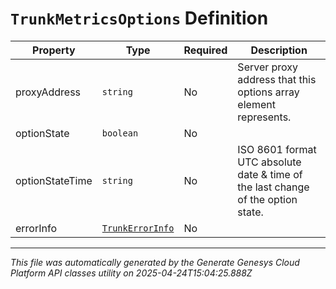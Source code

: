 # `TrunkMetricsOptions` Definition

| Property | Type | Required | Description |
|----------|------|----------|-------------|
| proxyAddress | `string` | No | Server proxy address that this options array element represents. |
| optionState | `boolean` | No |  |
| optionStateTime | `string` | No | ISO 8601 format UTC absolute date & time of the last change of the option state. |
| errorInfo | [`TrunkErrorInfo`](trunkerrorinfo-definition.md) | No |  |

---

*This file was automatically generated by the Generate Genesys Cloud Platform API classes utility on 2025-04-24T15:04:25.888Z*
